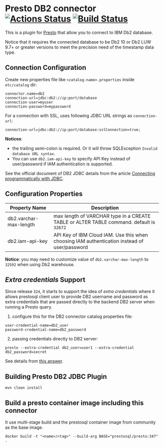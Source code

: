 # Presto DB2 connector [![Actions Status](https://github.com/IBM/presto-db2/workflows/Java%20CI/badge.svg)](https://github.com/IBM/presto-db2/actions) [![Build Status](https://travis-ci.org/IBM/presto-db2.svg?branch=master)](https://travis-ci.org/IBM/presto-db2)

This is a plugin for [Presto](https://prestosql.io/) that allow you to connect to IBM Db2 database.

Notice that it requires the connected database to be Db2 10 or Db2 LUW 9.7+ or greater versions to meet the precision need of the timestamp data type.

## Connection Configuration

Create new properties file like `<catalog-name>.properties` inside `etc/catalog` dir:

    connector.name=db2
    connection-url=jdbc:db2://ip:port/database
    connection-user=myuser
    connection-password=mypassword

For a connection with SSL, uses following JDBC URL strings as `connection-url`:

    connection-url=jdbc:db2://ip:port/database:sslConnection=true;

**Notices**:
* the trailing semi-colon is required. Or it will throw SQLException `Invalid database URL syntax`.
* You can use `db2.iam-api-key` to specify API Key instead of user/password if IAM authentication is supported.

See the official document of DB2 JDBC details from the article [Connecting programmatically with JDBC](https://www.ibm.com/support/knowledgecenter/en/SS6NHC/com.ibm.swg.im.dashdb.doc/connecting/connect_connecting_jdbc_applications.html).

## Configuration Properties


| Property Name | Description |
|---------------|-------------|
|db2.varchar-max-length | max length of VARCHAR type in a CREATE TABLE or ALTER TABLE command. default is `32672`|
|db2.iam-api-key | API Key of IBM Cloud IAM. Use this when choosing IAM authentication instead of user/password |

**Notice**: you may need to customize value of `db2.varchar-max-length` to `32592` when using Db2 warehouse.

## _Extra credentials_ Support

Since release `324`, it starts to support the idea of _extra credentials_ where it allows prestosql client user to provide DB2 username and password as extra credentials that are passed directly to the backend DB2 server when running a Presto query.

1. configure this for the DB2 connector catalog properties file:
```
user-credential-name=db2_user
password-credential-name=db2_password
```
2. passing credentials directly to DB2 server:
```
presto --extra-credential db2_user=user1 --extra-credential db2_password=secret
```

See details from [this answer](https://stackoverflow.com/a/58634432/914967).

## Building Presto DB2 JDBC Plugin

    mvn clean install

## Build a presto container image including this connector

It use multi-stage build and the prestosql container image from community as the
base image.

    docker build -t "<name>/<tag>" --build-arg BASE="prestosql/presto:347" .